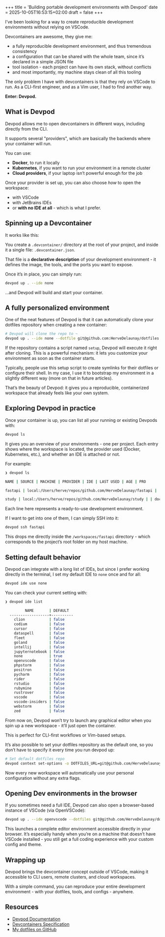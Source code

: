 +++
title = 'Building portable development environments with Devpod'
date = 2025-10-05T16:53:15+02:00
draft = false
+++

I've been looking for a way to create reproducible development environments without relying on VSCode.

Devcontainers are awesome, they give me:

- a fully reproducible development environment, and thus tremendous consistency
- a configuration that can be shared with the whole team, since it’s declared in a simple JSON file
- tool isolation - each project can have its own stack, without conflicts
- and most importantly, my machine stays clean of all this tooling

The only problem I have with devcontainers is that they rely on VSCode to run.
As a CLI-first engineer, and as a Vim user, I had to find another way.

**Enter: Devpod.**

## What is Devpod

Devpod allows me to open devcontainers in different ways, including directly from the CLI.

It supports several "providers", which are basically the backends where your container will run.

You can use:

- **Docker**, to run it locally
- **Kubernetes**, if you want to run your environment in a remote cluster
- **Cloud providers**, if your laptop isn’t powerful enough for the job

Once your provider is set up, you can also choose _how_ to open the workspace:

- with VSCode
- with JetBrains IDEs
- or **with no IDE at all** - which is what I prefer.

## Spinning up a Devcontainer

It works like this:

You create a `.devcontainer/` directory at the root of your project, and inside it a single file: `.devcontainer.json`.

That file is a **declarative description** of your development environment - it defines the image, the tools, and the ports you want to expose.

Once it’s in place, you can simply run:

```bash  
devpod up . --ide none
```

…and Devpod will build and start your container.

## A fully personalized environment

One of the neat features of Devpod is that it can automatically clone your dotfiles repository when creating a new container:

```bash
# Devpod will clone the repo to ~
devpod up . --ide none --dotfile git@github.com:HerveDelaunay/dotfiles.git
```

If the repository contains a script named `setup`, Devpod will execute it right after cloning.
This is a powerful mechanism: it lets you customize your environment as soon as the container starts.

Typically, people use this setup script to create symlinks for their dotfiles or configure their shell.
In my case, I use it to bootstrap my environment in a slightly different way (more on that in future articles).

That’s the beauty of Devpod: it gives you a reproducible, containerized workspace that already feels like your own system.

## Exploring Devpod in practice

Once your container is up, you can list all your running or existing Devpods with:

```bash  
devpod ls
```

It gives you an overview of your environments - one per project.
Each entry shows where the workspace is located, the provider used (Docker, Kubernetes, etc.), and whether an IDE is attached or not.

For example:

```bash  
❯ devpod ls

NAME | SOURCE | MACHINE | PROVIDER | IDE | LAST USED | AGE | PRO

fastapi | local:/Users/herve/repos/github.com/HerveDelaunay/fastapi | | docker | none | 3d2h | 5d4h | false

study | local:/Users/herve/repos/github.com/HerveDelaunay/study | | docker | none | 1h5m | 2d3h | false
```

Each line here represents a ready-to-use development environment.

If I want to get into one of them, I can simply SSH into it:

```bash  
devpod ssh fastapi
```

This drops me directly inside the `/workspaces/fastapi` directory - which corresponds to the project’s root folder on my host machine.

## Setting default behavior

Devpod can integrate with a long list of IDEs, but since I prefer working directly in the terminal,
I set my default IDE to `none` once and for all:

```bash  
devpod ide use none
```

You can check your current setting with:

```bash
❯ devpod ide list

         NAME       | DEFAULT
  ------------------+----------
    clion           | false
    codium          | false
    cursor          | false
    dataspell       | false
    fleet           | false
    goland          | false
    intellij        | false
    jupyternotebook | false
    none            | true
    openvscode      | false
    phpstorm        | false
    positron        | false
    pycharm         | false
    rider           | false
    rstudio         | false
    rubymine        | false
    rustrover       | false
    vscode          | false
    vscode-insiders | false
    webstorm        | false
    zed             | false
```

From now on, Devpod won’t try to launch any graphical editor when you spin up a new workspace - it’ll just open the container.

This is perfect for CLI-first workflows or Vim-based setups.

It’s also possible to set your dotfiles repository as the default one, so you don’t have to specify it every time you run devpod up:
```bash
# Set default dotfiles repo
devpod context set-options -o DOTFILES_URL=git@github.com/HerveDelaunay/dotfiles.git
```

Now every new workspace will automatically use your personal configuration without any extra flags.

## Opening Dev environments in the browser

If you sometimes need a full IDE, Devpod can also open a browser-based instance of VSCode (via OpenVSCode):

```bash  
devpod up . --ide openvscode --dotfiles git@github.com/HerveDelaunay/dotfiles.git
```

This launches a complete editor environment accessible directly in your browser.
It’s especially handy when you’re on a machine that doesn’t have VSCode installed - you still get a full coding experience with your custom config and theme.

## Wrapping up

Devpod brings the devcontainer concept outside of VSCode, making it accessible to CLI users, remote clusters, and cloud workspaces.

With a simple command, you can reproduce your entire development environment - with your dotfiles, tools, and configs - anywhere.

## Resources

- [Devpod Documentation](https://devpod.sh/docs)
- [Devcontainers Specification](https://containers.dev/)
- [My dotfiles on GitHub](https://github.com/HerveDelaunay/dotfiles)
